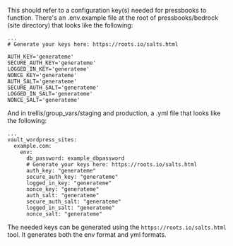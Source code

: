 This should refer to a configuration key(s) needed for pressbooks to function.
There's an .env.example file at the root of pressbooks/bedrock (site directory) that 
looks like the following:

```
...
# Generate your keys here: https://roots.io/salts.html

AUTH_KEY='generateme'
SECURE_AUTH_KEY='generateme'
LOGGED_IN_KEY='generateme'
NONCE_KEY='generateme'
AUTH_SALT='generateme'
SECURE_AUTH_SALT='generateme'
LOGGED_IN_SALT='generateme'
NONCE_SALT='generateme'
```

And in trellis/group_vars/staging and production, a .yml file that looks like the following:

```
...
vault_wordpress_sites:
  example.com:
    env:
      db_password: example_dbpassword
      # Generate your keys here: https://roots.io/salts.html
      auth_key: "generateme"
      secure_auth_key: "generateme"
      logged_in_key: "generateme"
      nonce_key: "generateme"
      auth_salt: "generateme"
      secure_auth_salt: "generateme"
      logged_in_salt: "generateme"
      nonce_salt: "generateme"
```
The needed keys can be generated using the `https://roots.io/salts.html` tool. It generates both the env format and yml formats.